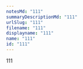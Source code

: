 ```yaml
---
notesMd: "111"
summaryDescriptionMd: "111"
urlSlug: "111"
filename: "111"
displayname: "111"
name: "111"
id: "111"
---
```

111